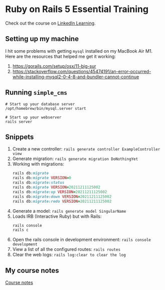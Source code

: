# Ruby on Rails 5 Essential Training

Check out the course on [LinkedIn Learning](https://www.linkedin.com/learning/ruby-on-rails-5-essential-training).

## Setting up my machine

I hit some problems with getting `mysql` installed on my MacBook Air M1.  Here are the resources that helped me get it working:

1. https://gorails.com/setup/osx/11-big-sur
1. https://stackoverflow.com/questions/45474191/an-error-occurred-while-installing-mysql2-0-4-8-and-bundler-cannot-continue

## Running `simple_cms`

```
# Start up your database server
/opt/homebrew/bin/mysql.server start

# Start up your webserver
rails server
```

## Snippets
1. Create a new controller:  `rails generate controller ExampleController view`
1. Generate migration:  `rails generate migration DoNothingYet`
1. Working with migrations:
   ```ruby
   rails db:migrate
   rails db:migrate VERSION=0
   rails db:migrate:status
   rails db:migrate VERSION=20211211125002
   rails db:migrate:up VERSION=20211211125002
   rails db:migrate:down VERSION=20211211125002
   rails db:migrate:redo VERSION=20211211125002
   ```
1. Generate a model:  `rails generate model SingularName`
1. Loads IRB (Interactive Ruby) but with Rails:
   ```ruby
   rails console
   rails c
   ```
1. Open the rails console in development environment:  `rails console development`
1. View a list of all the configured routes:  `rails routes`
1. Clear the web logs:  `rails log:clear to clear the log`

## My course notes

[Course notes](./CourseNotes_Ruby_on_Rails_5_Essential_Training.txt)

